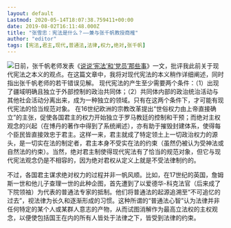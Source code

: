 ```yaml
---
layout: default
Lastmod: 2020-05-14T18:07:38.759411+00:00
date: 2019-08-02T16:11:48.000Z
title: "张雪忠：宪法是什么？——兼与张千帆教授商榷"
author: "editor"
tags: [宪法,君主,现代,普通法,法律,权力,绝对,张千帆]
---
```


![](https://images.weserv.nl/?url=https%3A//www.chinesepen.org/wp-content/uploads/2019/08/%E5%BC%A0%E9%9B%AA%E5%BF%A0-%E5%AE%AA%E6%B3%95-600x338.jpg)日前，张千帆老师发表《[说说‘宪法’和‘党员’那些事](https://www.chinesepen.org/blog/archives/135218)》一文，批评我此前关于现代宪法之本义的观点。在这篇文章中，我将对现代宪法的本义稍作详细阐述，同时指出张千帆老师的若干错误见解。 现代宪法的产生至少需要两个条件：（1）出现了疆域明确且独立于外部控制的政治共同体；（2）共同体内部的政治统治活动与其他社会活动分离出来，成为一种独立的领域。只有在这两个条件下，才可能有现代宪法的恰当规范对象。 在16世纪欧洲的宗教改革提出“世俗权力由上帝直接确立”的主张，促使各国君主的权力开始独立于罗马教廷的控制和干预；而绝对主权观念的兴起（在博丹的著作中得到了系统阐述），亦有助于摧毁封建体系，使得每个臣民皆直接效忠于君主。这样一来，君主就成了特定领土上一切政治权力的源头，是一切实在法的制定者，君主本身不受实在法的约束（虽然仍被认为受神法或自然法的约束）。当然，绝对君主制使得现代宪法有了恰当的规范对象，但它与现代宪法观念仍是不相容的，因为绝对君权从定义上就是不受法律制约的。

不过，各国君主谋求绝对权力的过程并非一帆风顺。比如，在17世纪的英国，詹姆斯一世和他儿子查理一世的此种企图，首先遭到了以爱德华-科克法官（后来成了下院领袖）为代表的普通法专家的抵制。他们将普通法的起源追溯至“不可追忆的过去”，视法律为长久和逐渐形成的习惯。这种所谓的“普通法心智”认为法律并非任何特定的某个人或某群人意志的产物，从而试图消解作为最高立法权的主权观念，以便使包括国王在内的所有人皆处于法律之下，皆受到法律的约束。

